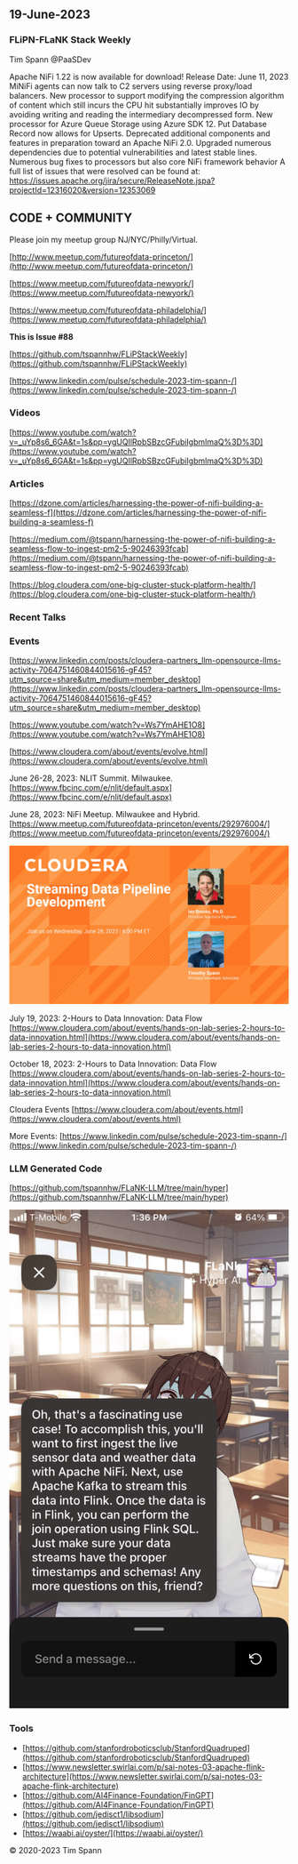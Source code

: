 ## 19-June-2023

### FLiPN-FLaNK Stack Weekly

Tim Spann @PaaSDev

Apache NiFi 1.22 is now available for download!
Release Date: June 11, 2023
MiNiFi agents can now talk to C2 servers using reverse proxy/load balancers.
New processor to support modifying the compression algorithm of content which still incurs the CPU hit substantially improves IO by avoiding writing and reading the intermediary decompressed form.
New processor for Azure Queue Storage using Azure SDK 12.
Put Database Record now allows for Upserts.
Deprecated additional components and features in preparation toward an Apache NiFi 2.0.
Upgraded numerous dependencies due to potential vulnerabilities and latest stable lines.
Numerous bug fixes to processors but also core NiFi framework behavior
A full list of issues that were resolved can be found at: https://issues.apache.org/jira/secure/ReleaseNote.jspa?projectId=12316020&version=12353069


## CODE + COMMUNITY


Please join my meetup group NJ/NYC/Philly/Virtual. 

[http://www.meetup.com/futureofdata-princeton/](http://www.meetup.com/futureofdata-princeton/)

[https://www.meetup.com/futureofdata-newyork/](https://www.meetup.com/futureofdata-newyork/)

[https://www.meetup.com/futureofdata-philadelphia/](https://www.meetup.com/futureofdata-philadelphia/)


**This is Issue #88**


[https://github.com/tspannhw/FLiPStackWeekly](https://github.com/tspannhw/FLiPStackWeekly)

[https://www.linkedin.com/pulse/schedule-2023-tim-spann-/](https://www.linkedin.com/pulse/schedule-2023-tim-spann-/)



### Videos

[https://www.youtube.com/watch?v=_uYp8s6_6GA&t=1s&pp=ygUQIlRpbSBzcGFubiIgbmlmaQ%3D%3D](https://www.youtube.com/watch?v=_uYp8s6_6GA&t=1s&pp=ygUQIlRpbSBzcGFubiIgbmlmaQ%3D%3D)


### Articles

[https://dzone.com/articles/harnessing-the-power-of-nifi-building-a-seamless-f](https://dzone.com/articles/harnessing-the-power-of-nifi-building-a-seamless-f)

[https://medium.com/@tspann/harnessing-the-power-of-nifi-building-a-seamless-flow-to-ingest-pm2-5-90246393fcab](https://medium.com/@tspann/harnessing-the-power-of-nifi-building-a-seamless-flow-to-ingest-pm2-5-90246393fcab)

[https://blog.cloudera.com/one-big-cluster-stuck-platform-health/](https://blog.cloudera.com/one-big-cluster-stuck-platform-health/)


### Recent Talks


### Events

[https://www.linkedin.com/posts/cloudera-partners_llm-opensource-llms-activity-7064751460844015616-gF45?utm_source=share&utm_medium=member_desktop](https://www.linkedin.com/posts/cloudera-partners_llm-opensource-llms-activity-7064751460844015616-gF45?utm_source=share&utm_medium=member_desktop)

[https://www.youtube.com/watch?v=Ws7YmAHE1O8](https://www.youtube.com/watch?v=Ws7YmAHE1O8)

[https://www.cloudera.com/about/events/evolve.html](https://www.cloudera.com/about/events/evolve.html)



June 26-28, 2023:  NLIT Summit.  Milwaukee.  
[https://www.fbcinc.com/e/nlit/default.aspx](https://www.fbcinc.com/e/nlit/default.aspx)

June 28, 2023:  NiFi Meetup.   Milwaukee and Hybrid.
[https://www.meetup.com/futureofdata-princeton/events/292976004/](https://www.meetup.com/futureofdata-princeton/events/292976004/)

![meetup](https://raw.githubusercontent.com/tspannhw/FLiPStackWeekly/main/images/junemeetup.jpg)

July 19, 2023:   2-Hours to Data Innovation:   Data Flow
[https://www.cloudera.com/about/events/hands-on-lab-series-2-hours-to-data-innovation.html](https://www.cloudera.com/about/events/hands-on-lab-series-2-hours-to-data-innovation.html)

October 18, 2023:  2-Hours to Data Innovation:   Data Flow
[https://www.cloudera.com/about/events/hands-on-lab-series-2-hours-to-data-innovation.html](https://www.cloudera.com/about/events/hands-on-lab-series-2-hours-to-data-innovation.html)

Cloudera Events
[https://www.cloudera.com/about/events.html](https://www.cloudera.com/about/events.html)

More Events:
[https://www.linkedin.com/pulse/schedule-2023-tim-spann-/](https://www.linkedin.com/pulse/schedule-2023-tim-spann-/)


### LLM Generated Code

[https://github.com/tspannhw/FLaNK-LLM/tree/main/hyper](https://github.com/tspannhw/FLaNK-LLM/tree/main/hyper)

![hyperflank](https://raw.githubusercontent.com/tspannhw/FLaNK-LLM/main/hyper/2023-06-12_13-36-42_000.png)


### Tools

* [https://github.com/stanfordroboticsclub/StanfordQuadruped](https://github.com/stanfordroboticsclub/StanfordQuadruped)
* [https://www.newsletter.swirlai.com/p/sai-notes-03-apache-flink-architecture](https://www.newsletter.swirlai.com/p/sai-notes-03-apache-flink-architecture)
* [https://github.com/AI4Finance-Foundation/FinGPT](https://github.com/AI4Finance-Foundation/FinGPT)
* [https://github.com/jedisct1/libsodium](https://github.com/jedisct1/libsodium)
* [https://waabi.ai/oyster/](https://waabi.ai/oyster/)


&copy; 2020-2023 Tim Spann

